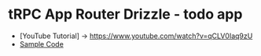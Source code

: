 # tRPC App Router Drizzle - todo app

- [YouTube Tutorial] -> https://www.youtube.com/watch?v=qCLV0Iaq9zU
- [Sample Code](https://github.com/jherr/trpc-on-the-app-router)